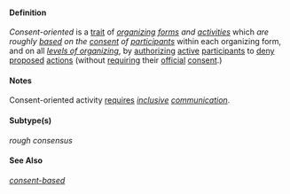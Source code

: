 #### Definition

*Consent-oriented* is a [trait](https://github.com/gcassel/Modular-Organizing-Terminology/blob/master/terms/trait.md) of *[organizing](https://github.com/gcassel/Modular-Organizing-Terminology/blob/master/terms/organize.md) [forms](https://github.com/gcassel/Modular-Organizing-Terminology/blob/master/terms/form.md) and [activities](https://github.com/gcassel/Modular-Organizing-Terminology/blob/master/terms/activity.md)* which *are roughly [based](https://github.com/gcassel/Modular-Organizing-Terminology/blob/master/terms/base.md) on the [consent](https://github.com/gcassel/Modular-Organizing-Terminology/blob/master/terms/consent.md) of [participants](https://github.com/gcassel/Modular-Organizing-Terminology/blob/master/terms/participate.md)* within each organizing form, and on all *[levels of organizing](https://github.com/gcassel/Modular-Organizing-Terminology/blob/master/terms/level-of-organizing.md)*, by [authorizing](https://github.com/gcassel/Modular-Organization-Terminology/blob/master/terms/authorize.md) [active](https://github.com/gcassel/Modular-Organization-Terminology/blob/master/terms/active.md) [participants](https://github.com/gcassel/Modular-Organization-Terminology/blob/master/terms/participate.md) to [deny](https://github.com/gcassel/Modular-Organization-Terminology/blob/master/terms/deny.md) [proposed](https://github.com/gcassel/Modular-Organization-Terminology/blob/master/terms/propose.md) [actions](https://github.com/gcassel/Modular-Organization-Terminology/blob/master/terms/act.md) (without [requiring](https://github.com/gcassel/Modular-Organization-Terminology/blob/master/terms/require.md) their [official](https://github.com/gcassel/Modular-Organization-Terminology/blob/master/terms/official.md) [consent](https://github.com/gcassel/Modular-Organization-Terminology/blob/master/terms/consent.md).)

#### Notes

Consent-oriented activity [requires](https://github.com/gcassel/Modular-Organizing-Terminology/blob/master/terms/require.md) *[inclusive](https://github.com/gcassel/Modular-Organizing-Terminology/blob/master/terms/include.md) [communication](https://github.com/gcassel/Modular-Organizing-Terminology/blob/master/terms/communicate.md)*.

#### Subtype(s)

*rough consensus*

#### See Also

*[consent-based](https://github.com/gcassel/Modular-Organizing-Terminology/blob/master/terms/consent-based.md)*
